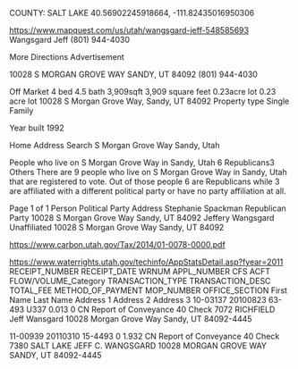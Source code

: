 COUNTY: SALT LAKE
40.56902245918664, -111.82435016950306




https://www.mapquest.com/us/utah/wangsgard-jeff-548585693
Wangsgard Jeff
(801) 944-4030

More
Directions
Advertisement


10028 S MORGAN GROVE WAY
SANDY, UT 84092
(801) 944-4030



Off Market
4
bed
4.5
bath
3,909sqft
3,909 square feet
0.23acre lot
0.23 acre lot
10028 S Morgan Grove Way,
Sandy, UT 84092
Property type
Single Family

Year built
1992




Home Address Search S Morgan Grove Way Sandy, Utah

People who live on S Morgan Grove Way in Sandy, Utah
6 Republicans3 Others
There are 9 people who live on S Morgan Grove Way in Sandy, Utah that are registered to vote. Out of those people 6 are Republicans while 3 are affiliated with a different political party or have no party affiliation at all.

Page 1 of 1
Person  	Political Party  	Address
Stephanie Spackman	Republican Party	10028 S Morgan Grove Way Sandy, UT 84092
Jeffery Wangsgard	Unaffiliated	10028 S Morgan Grove Way Sandy, UT 84092

https://www.carbon.utah.gov/Tax/2014/01-0078-0000.pdf

https://www.waterrights.utah.gov/techinfo/AppStatsDetail.asp?fyear=2011
RECEIPT\_NUMBER RECEIPT\_DATE WRNUM APPL\_NUMBER CFS ACFT FLOW/VOLUME\_Category TRANSACTION\_TYPE TRANSACTION\_DESC TOTAL\_FEE METHOD\_OF\_PAYMENT MOP\_NUMBER OFFICE\_SECTION First Name Last Name Address 1 Address 2 Address 3
10-03137 20100823 63-493 U337 0.013 0 CN Report of Conveyance 40 Check 7072 RICHFIELD Jeff Wansgard 10028 Morgan Grove Way Sandy, UT 84092-4445

11-00939 20110310 15-4493 0 1.932 CN Report of Conveyance 40 Check 7380 SALT LAKE JEFF C. WANGSGARD 10028 MORGAN GROVE WAY SANDY, UT 84092-4445